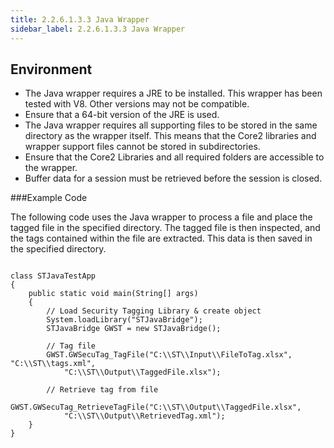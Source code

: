 ```yaml
---
title: 2.2.6.1.3.3 Java Wrapper
sidebar_label: 2.2.6.1.3.3 Java Wrapper
---
```


## Environment
 - The Java wrapper requires a JRE to be installed. This wrapper has been tested with V8. Other versions may not be compatible.
 - Ensure that a 64-bit version of the JRE is used.
 - The Java wrapper requires all supporting files to be stored in the same directory as the wrapper itself.  This means that the Core2 libraries and wrapper support files cannot be stored in subdirectories.
 - Ensure that the Core2 Libraries and all required folders are accessible to the wrapper.
 - Buffer data for a session must be retrieved before the session is closed.

###Example Code

The following code uses the Java wrapper to process a file and place the tagged file in the specified directory. The tagged file is then inspected, and the tags contained within the file are extracted. This data is then saved in the specified directory.

```

class STJavaTestApp
{
    public static void main(String[] args)
    {
        // Load Security Tagging Library & create object
        System.loadLibrary("STJavaBridge");
        STJavaBridge GWST = new STJavaBridge();
    
        // Tag file
        GWST.GWSecuTag_TagFile("C:\\ST\\Input\\FileToTag.xlsx", "C:\\ST\\tags.xml", 
            "C:\\ST\\Output\\TaggedFile.xlsx");
        
        // Retrieve tag from file
        GWST.GWSecuTag_RetrieveTagFile("C:\\ST\\Output\\TaggedFile.xlsx",
            "C:\\ST\\Output\\RetrievedTag.xml");
    }
}
```